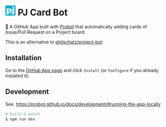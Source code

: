 # <img src='assets/pj-card-bot-192x192.png' width='32' alt='pj-icon'> PJ Card Bot

🤖 A GitHub App built with [Probot](https://github.com/probot/probot) that automatically adding cards of Issue/Pull Request on a Project board.

This is an alternative to [philschatz/project-bot](https://github.com/philschatz/project-bot).

## Installation

Go to the [GitHub App page](https://github.com/apps/pj-card-bot) and click `Install` (or `Configure` if you already installed it).

## Development

See. https://probot.github.io/docs/development/#running-the-app-locally

```sh
# build & watch
$ npm run dev
```
